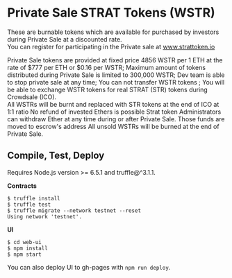 
Private Sale  STRAT Tokens (WSTR) 
=====================================
  
These are burnable tokens which are available for purchased by investors during Private Sale at a discounted rate.   
You can register for participating in the Private sale at www.strattoken.io

Private Sale tokens are provided at fixed price 4856 WSTR per 1 ETH at the rate of $777 per ETH or $0.16 per WSTR;
Maximum amount of tokens distributed during Private Sale is limited to 300,000 WSTR;
Dev team is able to stop private sale at any time;
You can not transfer WSTR  tokens ;
You will be able to exchange WSTR tokens for real STRAT (STR) tokens during Crowdsale (ICO).  
All WSTRs will be burnt and replaced with STR tokens at the end of ICO at 1:1 ratio
No refund of invested  Ethers is possible 
Strat token Administrators can withdraw Ether at any time during or after Private Sale.  Those funds are moved to escrow's address
All unsold WSTRs will be burned at the end of Private Sale.



Compile, Test, Deploy
---------------------

Requires Node.js version >= 6.5.1 and truffle@^3.1.1.

**Contracts**

```
$ truffle install
$ truffle test
$ truffle migrate --network testnet --reset
Using network 'testnet'.

```

**UI**

```
$ cd web-ui
$ npm install
$ npm start
```

You can also deploy UI to gh-pages with `npm run deploy`.
